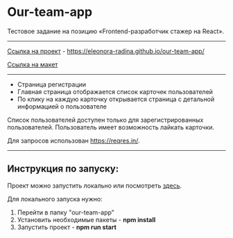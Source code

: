 # Our-team-app

Тестовое задание на позицию «Frontend-разработчик стажер на React».

---

[Ссылка на проект](https://eleonora-radina.github.io/our-team-app/) - https://eleonora-radina.github.io/our-team-app/

[Ссылка на макет](https://www.figma.com/file/Nw9TJYCeh8Tmi9cX3KxyqO/%D0%A2%D0%B5%D1%81%D1%82%D0%BE%D0%B2%D0%BE%D0%B5.-%D0%A4%D1%80%D0%BE%D0%BD%D1%82%D0%B5%D0%BD%D0%B4?node-id=0%3A1)

---

- Страница регистрации
- Главная страница отображается список карточек пользователей
- По клику на каждую карточку открывается страница с детальной информацией о пользователе
  
Список пользователей доступен только для зарегистрированных пользователей. Пользователь имеет возможность лайкать карточки.

Для запросов использован https://reqres.in/.

___

## Инструкция по запуску:

Проект можно запустить локально или посмотреть [здесь](https://eleonora-radina.github.io/our-team-app/).

Для локального запуска нужно:
1. Перейти в папку "our-team-app"
2. Установить необходимые пакеты - **npm install**
3. Запустить проект - **npm run start**


